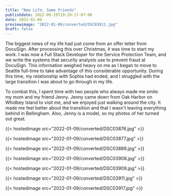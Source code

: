 ```yaml
---
title: "New Life, Same Friends"
publishdate: 2022-09-19T19:29:17-07:00
date: 2022-01-09
previewimage: "2022-01-09/converted/DSC03911.jpg"
draft: false
---
```


The biggest news of my life had just come from an offer letter from DocuSign.  After processing this over Christmas, it was time to start my work.  I was now a Full Stack Developer for the Service Protection Team, and we write the systems that security analysts use to prevent fraud at DocuSign.  This information weighed heavy on me as I began to move to Seattle full-time to take advantage of this considerable opportunity.  During this time, my relationship with Sophia had ended, and I struggled with the large transition I was about to go through in my life.

To combat this, I spent time with two people who always made me smile: my mom and my friend Jenny.  Jenny came down from Oak Harbor on Whidbey Island to visit me, and we enjoyed just walking around the city.  It made me feel better about the transition and that I wasn't leaving everything behind in Bellingham.  Also, Jenny is a model, so my photos of her turned out great.

{{< hostedimage src="2022-01-09/converted/DSC03876.jpg" >}}

{{< hostedimage src="2022-01-09/converted/DSC03877.jpg" >}}

{{< hostedimage src="2022-01-09/converted/DSC03889.jpg" >}}

{{< hostedimage src="2022-01-09/converted/DSC03908.jpg" >}}

{{< hostedimage src="2022-01-09/converted/DSC03909.jpg" >}}

{{< hostedimage src="2022-01-09/converted/DSC03911.jpg" >}}

{{< hostedimage src="2022-01-09/converted/DSC03917.jpg" >}}